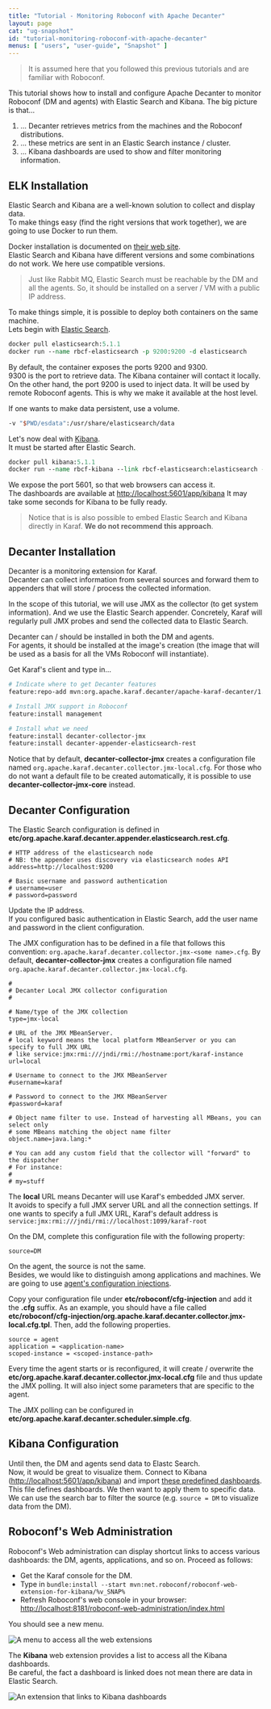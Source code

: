 ```yaml
---
title: "Tutorial - Monitoring Roboconf with Apache Decanter"
layout: page
cat: "ug-snapshot"
id: "tutorial-monitoring-roboconf-with-apache-decanter"
menus: [ "users", "user-guide", "Snapshot" ]
---
```


> It is assumed here that you followed this previous tutorials and are familiar with Roboconf.

This tutorial shows how to install and configure Apache Decanter to monitor Roboconf (DM and agents)
with Elastic Search and Kibana. The big picture is that...

1. ... Decanter retrieves metrics from the machines and the Roboconf distributions.
2. ... these metrics are sent in an Elastic Search instance / cluster.
3. ... Kibana dashboards are used to show and filter monitoring information.


## ELK Installation

Elastic Search and Kibana are a well-known solution to collect and display data.  
To make things easy (find the right versions that work together), we are going to use Docker to run them.

Docker installation is documented on [their web site](https://docs.docker.com/engine/installation/).  
Elastic Search and Kibana have different versions and some combinations do not work.
We here use compatible versions.

> Just like Rabbit MQ, Elastic Search must be reachable by the DM and all the agents.
> So, it should be installed on a server / VM with a public IP address.

To make things simple, it is possible to deploy both containers on the same machine.  
Lets begin with [Elastic Search](https://hub.docker.com/_/elasticsearch/).

```tcl
docker pull elasticsearch:5.1.1
docker run --name rbcf-elasticsearch -p 9200:9200 -d elasticsearch
```

By default, the container exposes the ports 9200 and 9300.  
9300 is the port to retrieve data. The Kibana container will contact it
locally. On the other hand, the port 9200 is used to inject data. It will be
used by remote Roboconf agents. This is why we make it available at the host level.

If one wants to make data persistent, use a volume.

```tcl
-v "$PWD/esdata":/usr/share/elasticsearch/data
```

Let's now deal with [Kibana](https://hub.docker.com/_/kibana/).  
It must be started after Elastic Search.

```tcl
docker pull kibana:5.1.1
docker run --name rbcf-kibana --link rbcf-elasticsearch:elasticsearch -p 5601:5601 -d kibana
```

We expose the port 5601, so that web browsers can access it.  
The dashboards are available at [http://localhost:5601/app/kibana](http://localhost:5601/app/kibana)
It may take some seconds for Kibana to be fully ready.

> Notice that is is also possible to embed Elastic Search and Kibana
> directly in Karaf. **We do not recommend this approach**. 



## Decanter Installation

Decanter is a monitoring extension for Karaf.  
Decanter can collect information from several sources and forward them
to appenders that will store / process the collected information.

In the scope of this tutorial, we will use JMX as the collector (to get
system information). And we use the Elastic Search appender. Concretely, Karaf
will regularly pull JMX probes and send the collected data to Elastic Search.

Decanter can / should be installed in both the DM and agents.  
For agents, it should be installed at the image's creation (the image that will be used
as a basis for all the VMs Roboconf will instantiate).

Get Karaf's client and type in...

```bash
# Indicate where to get Decanter features
feature:repo-add mvn:org.apache.karaf.decanter/apache-karaf-decanter/1.3.0/xml/features

# Install JMX support in Roboconf
feature:install management

# Install what we need
feature:install decanter-collector-jmx
feature:install decanter-appender-elasticsearch-rest
``` 

Notice that by default, **decanter-collector-jmx** creates a configuration file
named `org.apache.karaf.decanter.collector.jmx-local.cfg`. For those who do not want
a default file to be created automatically, it is possible to use **decanter-collector-jmx-core**
instead.


## Decanter Configuration

The Elastic Search configuration is defined in **etc/org.apache.karaf.decanter.appender.elasticsearch.rest.cfg**.

```properties
# HTTP address of the elasticsearch node
# NB: the appender uses discovery via elasticsearch nodes API
address=http://localhost:9200

# Basic username and password authentication
# username=user
# password=password
```

Update the IP address.  
If you configured basic authentication in Elastic Search, add the user name and
password in the client configuration.

The JMX configuration has to be defined in a file that follows this convention:
`org.apache.karaf.decanter.collector.jmx-<some name>.cfg`. By default, **decanter-collector-jmx**
creates a configuration file named `org.apache.karaf.decanter.collector.jmx-local.cfg`.

```properties
#
# Decanter Local JMX collector configuration
#

# Name/type of the JMX collection
type=jmx-local

# URL of the JMX MBeanServer.
# local keyword means the local platform MBeanServer or you can specify to full JMX URL
# like service:jmx:rmi:///jndi/rmi://hostname:port/karaf-instance
url=local

# Username to connect to the JMX MBeanServer
#username=karaf

# Password to connect to the JMX MBeanServer
#password=karaf

# Object name filter to use. Instead of harvesting all MBeans, you can select only
# some MBeans matching the object name filter
object.name=java.lang:*

# You can add any custom field that the collector will "forward" to the dispatcher
# For instance:
#
# my=stuff
```

The **local** URL means Decanter will use Karaf's embedded JMX server.  
It avoids to specify a full JMX server URL and all the connection settings.
If one wants to specify a full JMX URL, Karaf's default address is
`service:jmx:rmi:///jndi/rmi://localhost:1099/karaf-root`

On the DM, complete this configuration file with the following property:

```properties
source=DM
```

On the agent, the source is not the same.  
Besides, we would like to distinguish among applications and machines. We are going to use
[agent's configuration injections](dynamic-configuration-files-for-agents.html).

Copy your configuration file under **etc/roboconf/cfg-injection**
and add it the **.cfg** suffix. As an example, you should have a file called
**etc/roboconf/cfg-injection/org.apache.karaf.decanter.collector.jmx-local.cfg.tpl**.
Then, add the following properties.

```properties
source = agent
application = <application-name>
scoped-instance = <scoped-instance-path>
```

Every time the agent starts or is reconfigured, it will create / overwrite the **etc/org.apache.karaf.decanter.collector.jmx-local.cfg**
file and thus update the JMX polling. It will also inject some parameters that are specific to the agent.

The JMX polling can be configured in **etc/org.apache.karaf.decanter.scheduler.simple.cfg**.


## Kibana Configuration

Until then, the DM and agents send data to Elastc Search.  
Now, it would be great to visualize them. Connect to Kibana ([http://localhost:5601/app/kibana](http://localhost:5601/app/kibana)) and import [these
predefined dashboards](/resources/tutorials/kibana_5.0__roboconf__v251116.json). This file defines dashboards.
We then want to apply them to specific data. We can use the search bar to filter the source (e.g. `source = DM` to
visualize data from the DM).


## Roboconf's Web Administration

Roboconf's Web administration can display shortcut links to access various dashboards: the DM, agents,
applications, and so on. Proceed as follows:

* Get the Karaf console for the DM.
* Type in `bundle:install --start mvn:net.roboconf/roboconf-web-extension-for-kibana/%v_SNAP%`
* Refresh Roboconf's web console in your browser:
[http://localhost:8181/roboconf-web-administration/index.html](http://localhost:8181/roboconf-web-administration/index.html)

You should see a new menu.

<img src="/resources/img/web-extension-menu.png" alt="A menu to access all the web extensions" class="gs" />

The **Kibana** web extension provides a list to access all the Kibana dashboards.  
Be careful, the fact a dashboard is linked does not mean there are data in Elastic Search.

<img src="/resources/img/web-extension-kibana.png" alt="An extension that links to Kibana dashboards" class="gs" />
